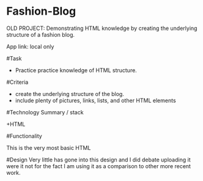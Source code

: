 # Fashion-Blog
OLD PROJECT: Demonstrating HTML knowledge by creating the underlying structure of a fashion blog.

App link: local only

#Task
+ Practice practice knowledge of HTML structure.

#Criteria
+ create the underlying structure of the blog. 
+ include plenty of pictures, links, lists, and other HTML elements

#Technology Summary / stack

+HTML

#Functionality

This is the very most basic HTML

#Design
Very little has gone into this  design and I did debate uploading it were it not for the fact I am using it as a comparison to other more recent work. 

